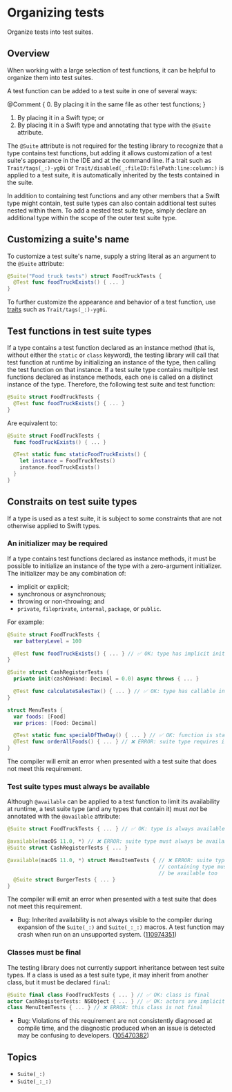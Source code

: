 # Organizing tests

<!--
This source file is part of the Swift.org open source project

Copyright (c) 2023 Apple Inc. and the Swift project authors
Licensed under Apache License v2.0 with Runtime Library Exception

See https://swift.org/LICENSE.txt for license information
See https://swift.org/CONTRIBUTORS.txt for Swift project authors
-->

Organize tests into test suites.

## Overview

When working with a large selection of test functions, it can be helpful to
organize them into test suites.

A test function can be added to a test suite in one of several ways:

@Comment { 0. By placing it in the same file as other test functions; }
1. By placing it in a Swift type; or
2. By placing it in a Swift type and annotating that type with the `@Suite`
   attribute.

The `@Suite` attribute is not required for the testing library to recognize that
a type contains test functions, but adding it allows customization of a test
suite's appearance in the IDE and at the command line. If a trait such as
``Trait/tags(_:)-yg0i`` or ``Trait/disabled(_:fileID:filePath:line:column:)``
is applied to a test suite, it is automatically inherited by the tests contained
in the suite.

In addition to containing test functions and any other members that a Swift type
might contain, test suite types can also contain additional test suites nested
within them. To add a nested test suite type, simply declare an additional type
within the scope of the outer test suite type.

## Customizing a suite's name

To customize a test suite's name, supply a string literal as an argument to the
`@Suite` attribute:

```swift
@Suite("Food truck tests") struct FoodTruckTests {
  @Test func foodTruckExists() { ... }
}
```

To further customize the appearance and behavior of a test function, use
 [traits](doc:Traits) such as ``Trait/tags(_:)-yg0i``.

## Test functions in test suite types

If a type contains a test function declared as an instance method (that is,
without either the `static` or `class` keyword), the testing library will call
that test function at runtime by initializing an instance of the type, then
calling the test function on that instance. If a test suite type contains
multiple test functions declared as instance methods, each one is called on a
distinct instance of the type. Therefore, the following test suite and test
function:

```swift
@Suite struct FoodTruckTests {
  @Test func foodTruckExists() { ... }
}
```

Are equivalent to:

```swift
@Suite struct FoodTruckTests {
  func foodTruckExists() { ... }

  @Test static func staticFoodTruckExists() {
    let instance = FoodTruckTests()
    instance.foodTruckExists()
  }
}
```

## Constraits on test suite types

If a type is used as a test suite, it is subject to some constraints that are
not otherwise applied to Swift types.

### An initializer may be required

If a type contains test functions declared as instance methods, it must be
possible to initialize an instance of the type with a zero-argument initializer.
The initializer may be any combination of:

- implicit or explicit;
- synchronous or asynchronous;
- throwing or non-throwing; and
- `private`, `fileprivate`, `internal`, `package`, or `public`.

For example:

```swift
@Suite struct FoodTruckTests {
  var batteryLevel = 100

  @Test func foodTruckExists() { ... } // ✅ OK: type has implicit init()
}

@Suite struct CashRegisterTests {
  private init(cashOnHand: Decimal = 0.0) async throws { ... }

  @Test func calculateSalesTax() { ... } // ✅ OK: type has callable init()
}

struct MenuTests {
  var foods: [Food]
  var prices: [Food: Decimal]

  @Test static func specialOfTheDay() { ... } // ✅ OK: function is static
  @Test func orderAllFoods() { ... } // ❌ ERROR: suite type requires init()
}
```

The compiler will emit an error when presented with a test suite that does not
meet this requirement.

### Test suite types must always be available

Although `@available` can be applied to a test function to limit its
availability at runtime, a test suite type (and any types that contain it) must
_not_ be annotated with the `@available` attribute:

```swift
@Suite struct FoodTruckTests { ... } // ✅ OK: type is always available

@available(macOS 11.0, *) // ❌ ERROR: suite type must always be available
@Suite struct CashRegisterTests { ... }

@available(macOS 11.0, *) struct MenuItemTests { // ❌ ERROR: suite type's
                                                 // containing type must always
                                                 // be available too
  @Suite struct BurgerTests { ... }
}
```

The compiler will emit an error when presented with a test suite that does not
meet this requirement.

- Bug: Inherited availability is not always visible to the compiler during
  expansion of the ``Suite(_:)`` and ``Suite(_:_:)`` macros. A test function may
  crash when run on an unsupported system. ([110974351](rdar://110974351))

### Classes must be final

The testing library does not currently support inheritance between test suite
types. If a class is used as a test suite type, it may inherit from another
class, but it must be declared `final`:

```swift
@Suite final class FoodTruckTests { ... } // ✅ OK: class is final
actor CashRegisterTests: NSObject { ... } // ✅ OK: actors are implicitly final
class MenuItemTests { ... } // ❌ ERROR: this class is not final
```

- Bug: Violations of this requirement are not consistently diagnosed at compile
  time, and the diagnostic produced when an issue is detected may be confusing
  to developers. ([105470382](rdar://105470382))

## Topics

- ``Suite(_:)``
- ``Suite(_:_:)``
